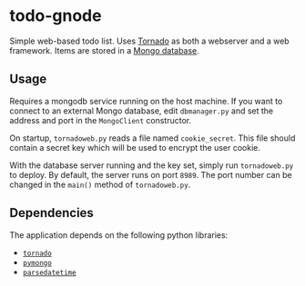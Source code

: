 # todo-gnode

Simple web-based todo list.
Uses [Tornado](http://www.tornadoweb.org/) as both a webserver and a web framework.
Items are stored in a [Mongo database](https://github.com/mongodb/mongo).

## Usage

Requires a mongodb service running on the host machine.
If you want to connect to an external Mongo database, edit `dbmanager.py` and set the address and port in the `MongoClient` constructor.

On startup, `tornadoweb.py` reads a file named `cookie_secret`.
This file should contain a secret key which will be used to encrypt the user cookie.

With the database server running and the key set, simply run `tornadoweb.py` to deploy.
By default, the server runs on port `8989`.
The port number can be changed in the `main()` method of `tornadoweb.py`.

## Dependencies

The application depends on the following python libraries:
  - [`tornado`](https://pypi.python.org/pypi/tornado/)
  - [`pymongo`](https://pypi.python.org/pypi/pymongo)
  - [`parsedatetime`](https://pypi.python.org/pypi/parsedatetime/)
